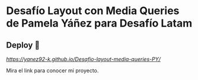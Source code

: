 # Desafío Layout con Media Queries de Pamela Yáñez para Desafío Latam

## Deploy 🚀

_https://yanez92-k.github.io/Desafio-layout-media-queries-PY/_

Mira el link para conocer mi proyecto.

